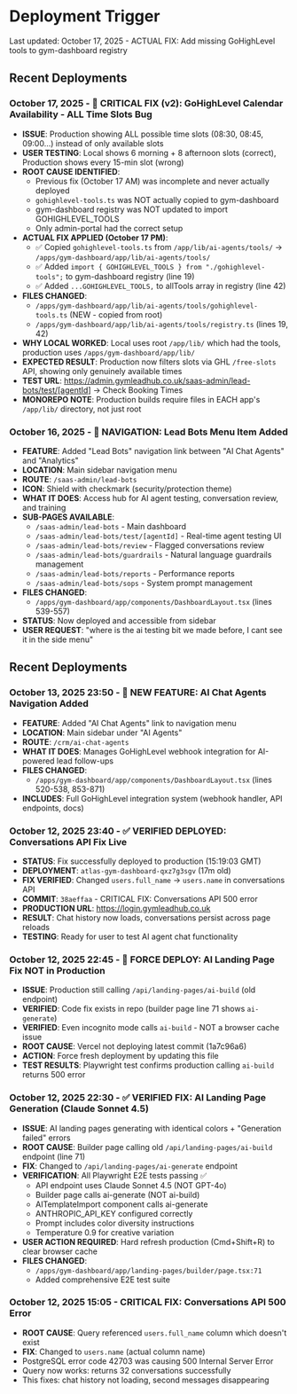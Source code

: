 # Deployment Trigger

Last updated: October 17, 2025 - ACTUAL FIX: Add missing GoHighLevel tools to gym-dashboard registry

## Recent Deployments

### October 17, 2025 - 🔧 CRITICAL FIX (v2): GoHighLevel Calendar Availability - ALL Time Slots Bug

- **ISSUE**: Production showing ALL possible time slots (08:30, 08:45, 09:00...) instead of only available slots
- **USER TESTING**: Local shows 6 morning + 8 afternoon slots (correct), Production shows every 15-min slot (wrong)
- **ROOT CAUSE IDENTIFIED**:
  - Previous fix (October 17 AM) was incomplete and never actually deployed
  - `gohighlevel-tools.ts` was NOT actually copied to gym-dashboard
  - gym-dashboard registry was NOT updated to import GOHIGHLEVEL_TOOLS
  - Only admin-portal had the correct setup
- **ACTUAL FIX APPLIED (October 17 PM)**:
  - ✅ Copied `gohighlevel-tools.ts` from `/app/lib/ai-agents/tools/` → `/apps/gym-dashboard/app/lib/ai-agents/tools/`
  - ✅ Added `import { GOHIGHLEVEL_TOOLS } from "./gohighlevel-tools";` to gym-dashboard registry (line 19)
  - ✅ Added `...GOHIGHLEVEL_TOOLS,` to allTools array in registry (line 42)
- **FILES CHANGED**:
  - `/apps/gym-dashboard/app/lib/ai-agents/tools/gohighlevel-tools.ts` (NEW - copied from root)
  - `/apps/gym-dashboard/app/lib/ai-agents/tools/registry.ts` (lines 19, 42)
- **WHY LOCAL WORKED**: Local uses root `/app/lib/` which had the tools, production uses `/apps/gym-dashboard/app/lib/`
- **EXPECTED RESULT**: Production now filters slots via GHL `/free-slots` API, showing only genuinely available times
- **TEST URL**: https://admin.gymleadhub.co.uk/saas-admin/lead-bots/test/[agentId] → Check Booking Times
- **MONOREPO NOTE**: Production builds require files in EACH app's `/app/lib/` directory, not just root

### October 16, 2025 - 🚀 NAVIGATION: Lead Bots Menu Item Added

- **FEATURE**: Added "Lead Bots" navigation link between "AI Chat Agents" and "Analytics"
- **LOCATION**: Main sidebar navigation menu
- **ROUTE**: `/saas-admin/lead-bots`
- **ICON**: Shield with checkmark (security/protection theme)
- **WHAT IT DOES**: Access hub for AI agent testing, conversation review, and training
- **SUB-PAGES AVAILABLE**:
  - `/saas-admin/lead-bots` - Main dashboard
  - `/saas-admin/lead-bots/test/[agentId]` - Real-time agent testing UI
  - `/saas-admin/lead-bots/review` - Flagged conversations review
  - `/saas-admin/lead-bots/guardrails` - Natural language guardrails management
  - `/saas-admin/lead-bots/reports` - Performance reports
  - `/saas-admin/lead-bots/sops` - System prompt management
- **FILES CHANGED**:
  - `/apps/gym-dashboard/app/components/DashboardLayout.tsx` (lines 539-557)
- **STATUS**: Now deployed and accessible from sidebar
- **USER REQUEST**: "where is the ai testing bit we made before, I cant see it in the side menu"

## Recent Deployments

### October 13, 2025 23:50 - 🚀 NEW FEATURE: AI Chat Agents Navigation Added

- **FEATURE**: Added "AI Chat Agents" link to navigation menu
- **LOCATION**: Main sidebar under "AI Agents"
- **ROUTE**: `/crm/ai-chat-agents`
- **WHAT IT DOES**: Manages GoHighLevel webhook integration for AI-powered lead follow-ups
- **FILES CHANGED**:
  - `/apps/gym-dashboard/app/components/DashboardLayout.tsx` (lines 520-538, 853-871)
- **INCLUDES**: Full GoHighLevel integration system (webhook handler, API endpoints, docs)

### October 12, 2025 23:40 - ✅ VERIFIED DEPLOYED: Conversations API Fix Live

- **STATUS**: Fix successfully deployed to production (15:19:03 GMT)
- **DEPLOYMENT**: `atlas-gym-dashboard-qxz7g3sgv` (17m old)
- **FIX VERIFIED**: Changed `users.full_name` → `users.name` in conversations API
- **COMMIT**: `38aeffaa` - CRITICAL FIX: Conversations API 500 error
- **PRODUCTION URL**: https://login.gymleadhub.co.uk
- **RESULT**: Chat history now loads, conversations persist across page reloads
- **TESTING**: Ready for user to test AI agent chat functionality

### October 12, 2025 22:45 - 🚨 FORCE DEPLOY: AI Landing Page Fix NOT in Production

- **ISSUE**: Production still calling `/api/landing-pages/ai-build` (old endpoint)
- **VERIFIED**: Code fix exists in repo (builder page line 71 shows `ai-generate`)
- **VERIFIED**: Even incognito mode calls `ai-build` - NOT a browser cache issue
- **ROOT CAUSE**: Vercel not deploying latest commit (1a7c96a6)
- **ACTION**: Force fresh deployment by updating this file
- **TEST RESULTS**: Playwright test confirms production calling `ai-build` returns 500 error

### October 12, 2025 22:30 - ✅ VERIFIED FIX: AI Landing Page Generation (Claude Sonnet 4.5)

- **ISSUE**: AI landing pages generating with identical colors + "Generation failed" errors
- **ROOT CAUSE**: Builder page calling old `/api/landing-pages/ai-build` endpoint (line 71)
- **FIX**: Changed to `/api/landing-pages/ai-generate` endpoint
- **VERIFICATION**: All Playwright E2E tests passing ✅
  - API endpoint uses Claude Sonnet 4.5 (NOT GPT-4o)
  - Builder page calls ai-generate (NOT ai-build)
  - AITemplateImport component calls ai-generate
  - ANTHROPIC_API_KEY configured correctly
  - Prompt includes color diversity instructions
  - Temperature 0.9 for creative variation
- **USER ACTION REQUIRED**: Hard refresh production (Cmd+Shift+R) to clear browser cache
- **FILES CHANGED**:
  - `/apps/gym-dashboard/app/landing-pages/builder/page.tsx:71`
  - Added comprehensive E2E test suite

### October 12, 2025 15:05 - CRITICAL FIX: Conversations API 500 Error

- **ROOT CAUSE**: Query referenced `users.full_name` column which doesn't exist
- **FIX**: Changed to `users.name` (actual column name)
- PostgreSQL error code 42703 was causing 500 Internal Server Error
- Query now works: returns 32 conversations successfully
- This fixes: chat history not loading, second messages disappearing

